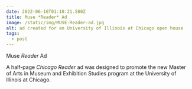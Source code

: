 ```yaml
---
date: 2022-06-16T01:10:21.580Z
title: Muse *Reader* Ad
image: /static/img/MUSE-Reader-ad.jpg
alt: ad created for an University of Illinois at Chicago open house
tags:
  - post
---
```

Muse *Reader* Ad

A half-page *Chicago Reader* ad was designed to promote the new Master of Arts in Museum and Exhibition Studies program at the University of Illinois at Chicago.